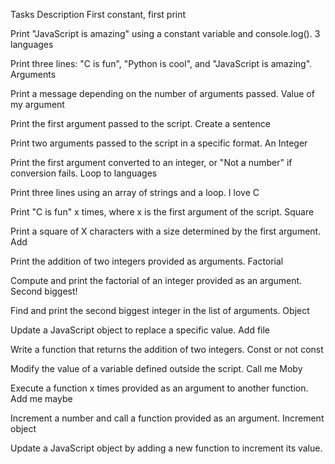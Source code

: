Tasks Description
First constant, first print

Print "JavaScript is amazing" using a constant variable and console.log().
3 languages

Print three lines: "C is fun", "Python is cool", and "JavaScript is amazing".
Arguments

Print a message depending on the number of arguments passed.
Value of my argument

Print the first argument passed to the script.
Create a sentence

Print two arguments passed to the script in a specific format.
An Integer

Print the first argument converted to an integer, or "Not a number" if conversion fails.
Loop to languages

Print three lines using an array of strings and a loop.
I love C

Print "C is fun" x times, where x is the first argument of the script.
Square

Print a square of X characters with a size determined by the first argument.
Add

Print the addition of two integers provided as arguments.
Factorial

Compute and print the factorial of an integer provided as an argument.
Second biggest!

Find and print the second biggest integer in the list of arguments.
Object

Update a JavaScript object to replace a specific value.
Add file

Write a function that returns the addition of two integers.
Const or not const

Modify the value of a variable defined outside the script.
Call me Moby

Execute a function x times provided as an argument to another function.
Add me maybe

Increment a number and call a function provided as an argument.
Increment object

Update a JavaScript object by adding a new function to increment its value.
